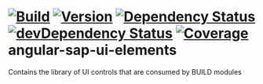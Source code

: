 [![Build](https://img.shields.io/travis/sapbuild/angular-sap-ui-elements.svg?style=flat-square)](http://travis-ci.org/sapbuild/angular-sap-ui-elements)
[![Version](https://img.shields.io/npm/v/angular-sap-ui-elements.svg?style=flat-square)](https://npmjs.org/package/angular-sap-ui-elements)
[![Dependency Status](https://david-dm.org/sapbuild/angular-sap-ui-elements.svg)](https://david-dm.org/sapbuild/angular-sap-ui-elements)
[![devDependency Status](https://david-dm.org/sapbuild/angular-sap-ui-elements/dev-status.svg)](https://david-dm.org/sapbuild/angular-sap-ui-elements#info=devDependencies)
[![Coverage](https://img.shields.io/coveralls/sapbuild/angular-sap-ui-elements/master.svg?style=flat-square)](https://coveralls.io/r/sapbuild/angular-sap-ui-elements?branch=master)
angular-sap-ui-elements
======================

Contains the library of UI controls that are consumed by BUILD modules
